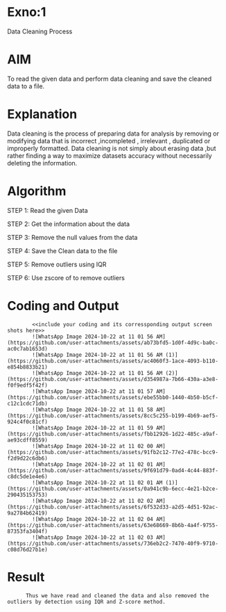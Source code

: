 # Exno:1
Data Cleaning Process

# AIM
To read the given data and perform data cleaning and save the cleaned data to a file.

# Explanation
Data cleaning is the process of preparing data for analysis by removing or modifying data that is incorrect ,incompleted , irrelevant , duplicated or improperly formatted. Data cleaning is not simply about erasing data ,but rather finding a way to maximize datasets accuracy without necessarily deleting the information.

# Algorithm
STEP 1: Read the given Data

STEP 2: Get the information about the data

STEP 3: Remove the null values from the data

STEP 4: Save the Clean data to the file

STEP 5: Remove outliers using IQR

STEP 6: Use zscore of to remove outliers

# Coding and Output
            <<include your coding and its corressponding output screen shots here>>
            ![WhatsApp Image 2024-10-22 at 11 01 56 AM](https://github.com/user-attachments/assets/ab73bfd5-1d0f-4d9c-ba0c-ac0c7ab1653d)
            ![WhatsApp Image 2024-10-22 at 11 01 56 AM (1)](https://github.com/user-attachments/assets/ac4060f3-1ace-4093-b110-e854b8833b21)
            ![WhatsApp Image 2024-10-22 at 11 01 56 AM (2)](https://github.com/user-attachments/assets/d354987a-7b66-430a-a3e8-f0f9edf5f42f)
            ![WhatsApp Image 2024-10-22 at 11 01 57 AM](https://github.com/user-attachments/assets/ebe55bb0-1440-4b50-b5cf-c12c1cdc71db)
            ![WhatsApp Image 2024-10-22 at 11 01 58 AM](https://github.com/user-attachments/assets/8cc5c255-b199-4b69-aef5-924c4f0c81cf)
            ![WhatsApp Image 2024-10-22 at 11 01 59 AM](https://github.com/user-attachments/assets/fbb12926-1d22-485c-a9af-ae93cdff8559)
            ![WhatsApp Image 2024-10-22 at 11 02 00 AM](https://github.com/user-attachments/assets/91fb2c12-77e2-478c-bcc9-f2d9d22c6db6)
            ![WhatsApp Image 2024-10-22 at 11 02 01 AM](https://github.com/user-attachments/assets/9f691d79-0ad4-4c44-883f-c8dc5de1e4e6)
            ![WhatsApp Image 2024-10-22 at 11 02 01 AM (1)](https://github.com/user-attachments/assets/0a941c9b-6ecc-4e21-b2ce-290435153753)
            ![WhatsApp Image 2024-10-22 at 11 02 02 AM](https://github.com/user-attachments/assets/6f532d33-a2d5-4d51-92ac-9a2784b62419)
            ![WhatsApp Image 2024-10-22 at 11 02 04 AM](https://github.com/user-attachments/assets/63e68669-8b6b-4a4f-9755-87353fa3404f)
            ![WhatsApp Image 2024-10-22 at 11 02 03 AM](https://github.com/user-attachments/assets/736eb2c2-7470-40f9-9710-c08d76d27b1e)



# Result
          Thus we have read and cleaned the data and also removed the outliers by detection using IQR and Z-score method.
